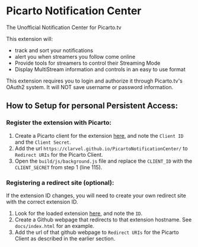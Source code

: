 # Picarto Notification Center
The Unofficial Notification Center for Picarto.tv

This extension will:
- track and sort your notifications
- alert you when streamers you follow come online
- Provide tools for streamers to control their Streaming Mode
- Display MultiStream information and controls in an easy to use format

This extension requires you to login and authorize it through Picarto.tv's OAuth2 system. It will NOT save username or password information.

## How to Setup for personal Persistent Access:
### Register the extension with Picarto:
1. Create a Picarto client for the extension [here](https://oauth.picarto.tv/), and note the `Client ID` and the `Client Secret`.
2. Add the url `https://clarvel.github.io/PicartoNotificationCenter/` to `Redirect URIs` for the Picarto Client.
3. Open the `build/js/background.js` file and replace the `CLIENT_ID` with the `CLIENT_SECRET` from step 1 (line 115).

### Registering a redirect site (optional):
If the extension ID changes, you will need to create your own redirect site with the correct extension ID.
1. Look for the loaded extension [here](chrome://extensions/), and note the `ID`.
2. Create a Github webpage that redirects to that extension hostname. See `docs/index.html` for an example.
3. Add the url of that github webpage to `Redirect URIs` for the Picarto Client as described in the earlier section.
